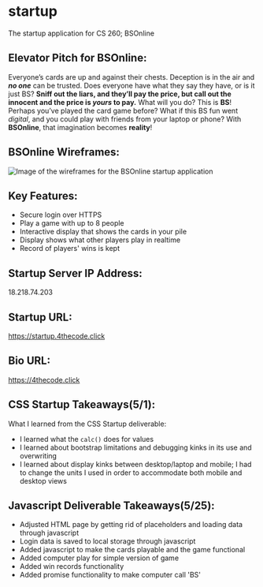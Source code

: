 # startup
The startup application for CS 260; BSOnline


## Elevator Pitch for BSOnline: 
Everyone’s cards are up and against their chests. Deception is in 
the air and ***no one*** can be trusted. Does everyone have what they say they have, or is it just BS? 
**Sniff out the liars, and they’ll pay the price, but call out the innocent and the price is _yours_ 
to pay.** What will you do? This is **BS**! Perhaps you’ve played the card game before? What if this BS 
fun went _digital_, and you could play with friends from your laptop or phone? With **BSOnline**, that 
imagination becomes **reality**!

## BSOnline Wireframes:
![Image of the wireframes for the BSOnline startup application](https://github.com/EKP529/startup/blob/78abc8bc7fff836a247af4a82151c49539de856a/BSOnline%20Wireframes.jpg)

## Key Features:
* Secure login over HTTPS
* Play a game with up to 8 people
* Interactive display that shows the cards in your pile
* Display shows what other players play in realtime 
* Record of players' wins is kept

## Startup Server IP Address:
18.218.74.203

## Startup URL:
https://startup.4thecode.click

## Bio URL:
https://4thecode.click

## CSS Startup Takeaways(5/1):
What I learned from the CSS Startup deliverable:
* I learned what the `calc()` does for values
* I learned about bootstrap limitations and debugging kinks in its use and overwriting
* I learned about display kinks between desktop/laptop and mobile; I had to change the units I used
in order to accommodate both mobile and desktop views

## Javascript Deliverable Takeaways(5/25):
* Adjusted HTML page by getting rid of placeholders and loading data through javascript
* Login data is saved to local storage through javascript
* Added javascript to make the cards playable and the game functional
* Added computer play for simple version of game
* Added win records functionality
* Added promise functionality to make computer call 'BS'